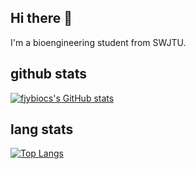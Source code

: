 ## Hi there 👋
I'm a bioengineering student from SWJTU.

## github stats
[![fjybiocs's GitHub stats](https://github-readme-stats.vercel.app/api?username=fjybiocs)](https://github.com/anuraghazra/github-readme-stats)

## lang stats
[![Top Langs](https://github-readme-stats.vercel.app/api/top-langs/?username=fjybiocs&layout=compact)](https://github.com/anuraghazra/github-readme-stats)

<!--
**fjybiocs/fjybiocs** is a ✨ _special_ ✨ repository because its `README.md` (this file) appears on your GitHub profile.

Here are some ideas to get you started:

- 🔭 I’m currently working on ...
- 🌱 I’m currently learning ...
- 👯 I’m looking to collaborate on ...
- 🤔 I’m looking for help with ...
- 💬 Ask me about ...
- 📫 How to reach me: ...
- 😄 Pronouns: ...
- ⚡ Fun fact: ...
-->
